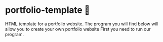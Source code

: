 # portfolio-template 📁
HTML template for a portfolio website.
The program you will find below will allow you to create your own portfolio website
First you need to run our program.